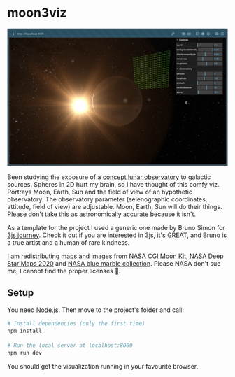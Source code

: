 # moon3viz

![moon3viz](assets/screenshot.png)

Been studying the exposure of a [concept lunar observatory](https://www.iaps.inaf.it/en/progetti-di-ricerca/lemx) to galactic sources.
Spheres in 2D hurt my brain, so I have thought of this comfy viz.
Portrays Moon, Earth, Sun and the field of view of an hypothetic observatory.
The observatory parameter (selenographic coordinates, attitude, field of view) are adjustable. Moon, Earth, Sun will do their things.
Please don't take this as astronomically accurate because it isn't.

As a template for the project I used a generic one made by Bruno Simon for [3js journey](https://threejs-journey.com/#presentation). Check it out if you are interested in 3js, it's GREAT, and Bruno is a true artist and a human of rare kindness. 

I am redistributing maps and images from 
[NASA CGI Moon Kit](https://svs.gsfc.nasa.gov/cgi-bin/details.cgi?aid=4720),
[NASA Deep Star Maps 2020](https://svs.gsfc.nasa.gov/4851/) and 
[NASA blue marble collection](https://visibleearth.nasa.gov/collection/1484/blue-marble).
Please NASA don't sue me, I cannot find the proper licenses 🥶.

## Setup
You need [Node.js](https://nodejs.org/en/download/).
Then move to the project's folder and call:

``` bash
# Install dependencies (only the first time)
npm install

# Run the local server at localhost:8080
npm run dev
```

You should get the visualization running in your favourite browser.